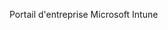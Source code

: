 <Token xmlns:xlink="http://www.w3.org/1999/xlink">Portail d'entreprise Microsoft Intune</Token>

<!--HONumber=Jul16_HO3-->



